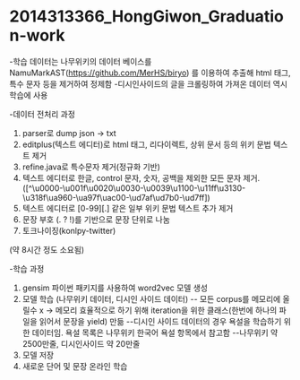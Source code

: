 # 2014313366_HongGiwon_Graduation-work

-학습 데이터는 나무위키의 데이터 베이스를 NamuMarkAST(https://github.com/MerHS/biryo) 를 이용하여 추출해 html 태그, 특수 문자 등을 제거하여 정제함
-디시인사이드의 글을 크롤링하여 가져온 데이터 역시 학습에 사용

-데이터 전처리 과정

1. parser로 dump json -> txt
2. editplus(텍스트 에디터)로 html 태그, 리다이렉트, 상위 문서 등의 위키 문법 텍스트 제거
4. refine.java로 특수문자 제거(정규화 기반)
5. 텍스트 에디터로 한글, control 문자, 숫자, 공백을 제외한 모든 문자 제거. ([^\u0000-\u001f\u0020\u0030-\u0039\u1100-\u11ff\u3130-\u318f\ua960-\ua97f\uac00-\ud7af\ud7b0-\ud7ff])
5. 텍스트 에디터로 [0-99][.] 같은 일부 위키 문법 텍스트 추가 제거
6. 문장 부호 (. ? !)를 기반으로 문장 단위로 나눔
7. 토크나이징(konlpy-twitter)

(약 8시간 정도 소요됨)

-학습 과정
1. gensim 파이썬 패키지를 사용하여 word2vec 모델 생성
2. 모델 학습 (나무위키 데이터, 디시인 사이드 데이터) 
-- 모든 corpus를 메모리에 올릴수 x
-> 메모리 효율적으로 하기 위해 iteration을 위한 클래스(한번에 하나의 파일을 읽어서 문장을 yield) 만듦
--디시인 사이드 데이터의 경우 욕설을 학습하기 위한 데이터임. 욕설 목록은 나무위키 한국어 욕설 항목에서 참고함
--나무위키 약 2500만줄, 디시인사이드 약 20만줄
3. 모델 저장
4. 새로운 단어 및 문장 온라인 학습